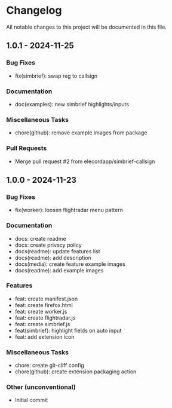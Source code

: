 # Changelog

All notable changes to this project will be documented in this file.

## 1.0.1 - 2024-11-25

### Bug Fixes

- fix(simbrief): swap reg to callsign

### Documentation

- doc(examples): new simbrief highlights/inputs

### Miscellaneous Tasks

- chore(github): remove example images from package

### Pull Requests

- Merge pull request #2 from elecordapp/simbrief-callsign

## 1.0.0 - 2024-11-23

### Bug Fixes

- fix(worker): loosen flightradar menu pattern

### Documentation

- docs: create readme
- docs: create privacy policy
- docs(readme): update features list
- docs(readme): add description
- docs(media): create feature example images
- docs(readme): add example images

### Features

- feat: create manifest.json
- feat: create firefox.html
- feat: create worker.js
- feat: create flightradar.js
- feat: create simbrief.js
- feat(simbrief): highlight fields on auto input
- feat: add extension icon

### Miscellaneous Tasks

- chore: create git-cliff config
- chore(github): create extension packaging action

### Other (unconventional)

- Initial commit

<!-- generated by git-cliff -->
